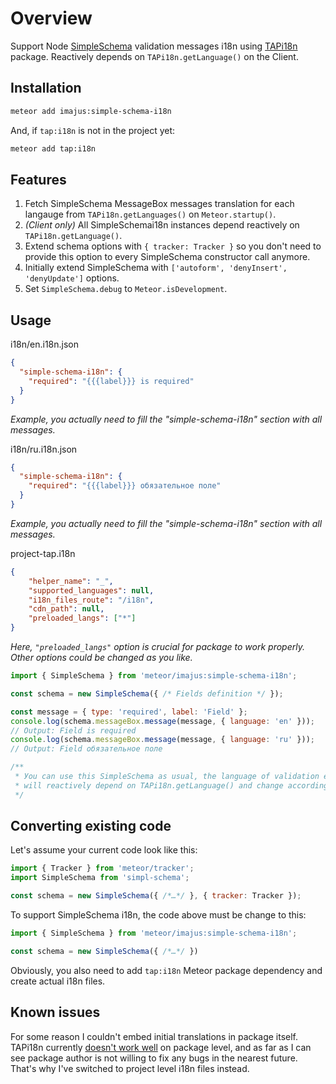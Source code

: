 # Overview

Support Node [SimpleSchema](https://github.com/aldeed/node-simple-schema) validation messages i18n using [TAPi18n](https://github.com/TAPevents/tap-i18n) package. Reactively depends on `TAPi18n.getLanguage()` on the Client.

## Installation

```bash
meteor add imajus:simple-schema-i18n
```

And, if `tap:i18n` is not in the project yet:

```bash
meteor add tap:i18n
```

## Features

  1. Fetch SimpleSchema MessageBox messages translation for each langauge from `TAPi18n.getLanguages()` on `Meteor.startup()`.
  2. *(Client only)* All SimpleSchemai18n instances depend reactively on `TAPi18n.getLanguage()`.
  3. Extend schema options with `{ tracker: Tracker }` so you don't need to provide this option to every SimpleSchema constructor call anymore.
  4. Initially extend SimpleSchema with `['autoform', 'denyInsert', 'denyUpdate']` options.
  5. Set `SimpleSchema.debug` to `Meteor.isDevelopment`.

## Usage

i18n/en.i18n.json
```json
{
  "simple-schema-i18n": {
    "required": "{{{label}}} is required"
  }
}
```
*Example, you actually need to fill the "simple-schema-i18n" section with all messages.*

i18n/ru.i18n.json
```json
{
  "simple-schema-i18n": {
    "required": "{{{label}}} обязательное поле"
  }
}
```
*Example, you actually need to fill the "simple-schema-i18n" section with all messages.*

project-tap.i18n
```json
{
    "helper_name": "_",
    "supported_languages": null,
    "i18n_files_route": "/i18n",
    "cdn_path": null,
    "preloaded_langs": ["*"]
}
```
*Here, `"preloaded_langs"` option is crucial for package to work properly. Other options could be changed as you like.*

```js
import { SimpleSchema } from 'meteor/imajus:simple-schema-i18n';

const schema = new SimpleSchema({ /* Fields definition */ });

const message = { type: 'required', label: 'Field' };
console.log(schema.messageBox.message(message, { language: 'en' }));
// Output: Field is required
console.log(schema.messageBox.message(message, { language: 'ru' })); 
// Output: Field обязательное поле

/**
 * Уou can use this SimpleSchema as usual, the language of validation errors
 * will reactively depend on TAPi18n.getLanguage() and change accordingly.
 */
```

## Converting existing code

Let's assume your current code look like this:
```js
import { Tracker } from 'meteor/tracker';
import SimpleSchema from 'simpl-schema';

const schema = new SimpleSchema({ /*…*/ }, { tracker: Tracker });
```

To support SimpleSchema i18n, the code above must be change to this:
```js
import { SimpleSchema } from 'meteor/imajus:simple-schema-i18n';

const schema = new SimpleSchema({ /*…*/ })
```

Obviously, you also need to add `tap:i18n` Meteor package dependency and create actual i18n files.

## Known issues

For some reason I couldn't embed initial translations in package itself. TAPi18n currently [doesn't work well](https://github.com/TAPevents/tap-i18n/issues/143) on package level, and as far as I can see package author is not willing to fix any bugs in the nearest future. That's why I've switched to project level i18n files instead.